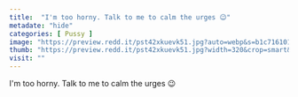 ```yaml
---
title:  "I'm too horny. Talk to me to calm the urges 😉"
metadate: "hide"
categories: [ Pussy ]
image: "https://preview.redd.it/pst42xkuevk51.jpg?auto=webp&s=b1c7161017d9365186c3d91085e46071c7f63636"
thumb: "https://preview.redd.it/pst42xkuevk51.jpg?width=320&crop=smart&auto=webp&s=56d44f96c27ce1c18494b83a48550fc47b12efc6"
visit: ""
---
```

I'm too horny. Talk to me to calm the urges 😉
